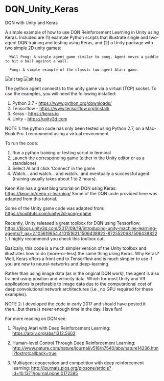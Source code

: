 # DQN_Unity_Keras

DQN with Unity and Keras

A simple example of how to use DQN Reinforcement Learning in Unity using Keras. Included are (1) example Python scripts that illustrate single and two-agent DQN training and testing using Keras, and (2) a Unity package with two simple 2D unity games: 
      
      Wall Pong: A single agent game similar to pong. Agent moves a paddle to hit a ball against a wall.
      
      Pong: A simple example of the classic two-agent Atari game.

![alt tag](http://url/to/wallpong_img.png) ![alt tag](http://url/to/pong_img.png)

The python agent connects to the unity game via a virtual (TCP) socket. To use the examples, you will need the following installed:

1.	Python 2.7 - https://www.python.org/downloads/
2.	Tensorflow - https://www.tensorflow.org/install/
3.	Keras - https://keras.io
4.	Unity - https://unity3d.com


NOTE 1: the python code has only been tested using Python 2.7, on a Mac-Book Pro. I recommend using a virtual environment.

To run the code:
1.	Run a python training or testing script in terminal 
2.	Launch the corresponding game (either in the Unity editor or as a standalone)
3.	Select AI and click ‘Connect’ in the game 
4.	Watch… and watch… and watch…and eventually a successful agent (training usually takes about 1 to 2 hours).

Keon Kim has a great blog tutorial on DQN using Keras: https://keon.io/deep-q-learning/ 
Some of the DQN code provided here was adapted from this tutorial. 

Some of the Unity game code was adapted from: https://noobtuts.com/unity/2d-pong-game

Recently, Unity released a great toolbox for DQN using Tensorflow:
https://blogs.unity3d.com/2017/09/19/introducing-unity-machine-learning-agents/?_ga=2.105619654.410151621.1506438822-872552068.1506438822 ). 
I highly recommend you check this toolbox out. 

Basically, this code is a much simpler version of the Unity toolbox and illustrates how to do (more-or-less) the same thing using Keras. Why Keras? Well, Keras offers a front end to Tensorflow and is much simpler to use if you are new to neural-networks and deep-learning. 

Rather than using image data (as in the original DQN work), the agent is also trained using position and velocity data. Which for most Unity and VR applications is preferable to image data due to the computational cost of deep convolutional network architectures (i.e., no GPU required for these examples).

NOTE 2: I developed the code in early 2017 and should have posted it then…but there is never enough time in the day. Have fun!

For more reading on DQN see:
  1.  Playing Atari with Deep Reinforcement Learning: https://arxiv.org/abs/1312.5602
  
  2.  Human-level Control Through Deep Reinforcement Learning: http://www.nature.com/nature/journal/v518/n7540/abs/nature14236.html?foxtrotcallback=true 
  
  3.  Multiagent cooperation and competition with deep reinforcement learning: http://journals.plos.org/plosone/article?id=10.1371/journal.pone.0172395




